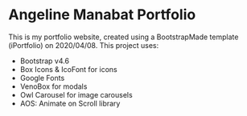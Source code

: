# Angeline Manabat Portfolio
This is my portfolio website, created using a BootstrapMade template (iPortfolio) on 2020/04/08. This project uses:

- Bootstrap v4.6
- Box Icons & IcoFont for icons
- Google Fonts
- VenoBox for modals
- Owl Carousel for image carousels
- AOS: Animate on Scroll library